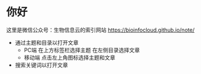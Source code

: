 # 你好

这里是微信公众号：生物信息云的索引网站 <https://bioinfocloud.github.io/note/>

- 通过主题和目录以打开文章
    - PC端 在上方标签栏选择主题 在左侧目录选择文章
    - 移动端 点击左上角图标选择主题和文章
- 搜索关键词以打开文章
